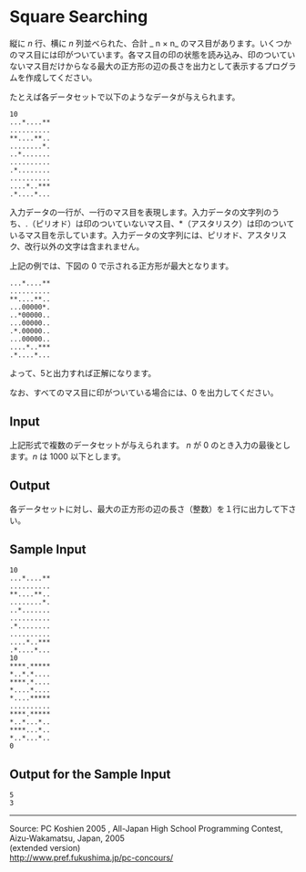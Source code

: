 # Square Searching

縦に _n_ 行、横に _n_ 列並べられた、合計 _ n × n_ のマス目があります。いくつかのマス目には印がついています。各マス目の印の状態を読み込み、印のついていないマス目だけからなる最大の正方形の辺の長さを出力として表示するプログラムを作成してください。

たとえば各データセットで以下のようなデータが与えられます。

    10
    ...*....**
    ..........
    **....**..
    ........*.
    ..*.......
    ..........
    .*........
    ..........
    ....*..***
    .*....*...

入力データの一行が、一行のマス目を表現します。入力データの文字列のうち、.（ピリオド）は印のついていないマス目、*（アスタリスク）は印のついているマス目を示しています。入力データの文字列には、ピリオド、アスタリスク、改行以外の文字は含まれません。

上記の例では、下図の 0 で示される正方形が最大となります。

    ...*....**
    ..........
    **....**..
    ...00000*.
    ..*00000..
    ...00000..
    .*.00000..
    ...00000..
    ....*..***
    .*....*...

よって、5と出力すれば正解になります。

なお、すべてのマス目に印がついている場合には、0 を出力してください。

## Input

上記形式で複数のデータセットが与えられます。 _n_ が 0 のとき入力の最後とします。_n_ は 1000 以下とします。

## Output

各データセットに対し、最大の正方形の辺の長さ（整数）を１行に出力して下さい。

## Sample Input

    10
    ...*....**
    ..........
    **....**..
    ........*.
    ..*.......
    ..........
    .*........
    ..........
    ....*..***
    .*....*...
    10
    ****.*****
    *..*.*....
    ****.*....
    *....*....
    *....*****
    ..........
    ****.*****
    *..*...*..
    ****...*..
    *..*...*..
    0

## Output for the Sample Input

    5
    3

* * *

Source: PC Koshien 2005 , All-Japan High School Programming Contest, Aizu-Wakamatsu, Japan, 2005   
(extended version)   
<http://www.pref.fukushima.jp/pc-concours/>
